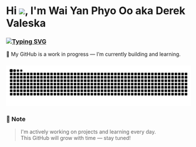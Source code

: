<h1 align="left">Hi <img src="https://raw.githubusercontent.com/MartinHeinz/MartinHeinz/master/wave.gif" width="30px">, I'm Wai Yan Phyo Oo aka Derek Valeska</h1>
<h3 align="left"><a href="https://git.io/typing-svg"><img src="https://readme-typing-svg.demolab.com?font=Fira+Code&duration=4000&pause=1000&width=600&lines=Full-Stack+Developer++%7C+Based+in+Myanmar" alt="Typing SVG" /></a></h3>

<p align="left">
  🚧 My GitHub is a work in progress — I’m currently building and learning.  
</p>



###

<div align="left">
</div>

###

<div align="left">
</div>

###

<p align="left"></p>

###

<div align="left">
</div>

###
<picture>
  <source media="(prefers-color-scheme: dark)" srcset="https://raw.githubusercontent.com/waiyanphyooo21/waiyanphyooo21/output/github-snake-dark.svg" />
  <source media="(prefers-color-scheme: light)" srcset="https://raw.githubusercontent.com/waiyanphyooo21/waiyanphyooo21/output/github-snake.svg" />
  <img alt="github-snake" src="https://raw.githubusercontent.com/waiyanphyooo21/waiyanphyooo21/output/github-snake.svg" />
</picture>

### 📌 Note

> I'm actively working on projects and learning every day.  
> This GitHub will grow with time — stay tuned!

###
